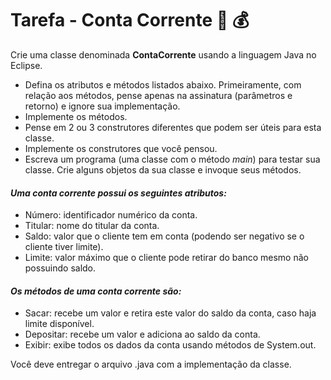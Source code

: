 # Tarefa - Conta Corrente :bank: :moneybag: 

Crie uma classe denominada **ContaCorrente** usando a linguagem Java no Eclipse.

* Defina os atributos e métodos listados abaixo. Primeiramente, com relação aos métodos, pense apenas na assinatura (parâmetros e retorno) e ignore sua implementação.
* Implemente os métodos.
* Pense em 2 ou 3 construtores diferentes que podem ser úteis para esta classe.
* Implemente os construtores que você pensou.
* Escreva um programa (uma classe com o método *main*) para testar sua classe. Crie alguns objetos da sua classe e invoque seus métodos.

#### *Uma conta corrente possui os seguintes atributos:*

- Número: identificador numérico da conta.
- Titular: nome do titular da conta.
- Saldo: valor que o cliente tem em conta (podendo ser negativo se o cliente tiver limite).
- Limite: valor máximo que o cliente pode retirar do banco mesmo não possuindo saldo.

#### *Os métodos de uma conta corrente são:*

- Sacar: recebe um valor e retira este valor do saldo da conta, caso haja limite disponível.
- Depositar: recebe um valor e adiciona ao saldo da conta.
- Exibir: exibe todos os dados da conta usando métodos de System.out.

Você deve entregar o arquivo .java com a implementação da classe.